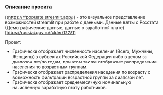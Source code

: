 ### Описание проекта

[(https://rfpopulate.streamlit.app/)] - это визуальное представление возможностей streamlit при работе с данными.
Данные взяты с Росстата (Демографические данные, данные о заработной плате) [https://rosstat.gov.ru/folder/12781]

Проект:

- Графически отображает численность населения (Всего, Мужчины, Женщины) в субъектах Российской Федерации либо в целом за диапозон лет/по годам,
  при этом так же отображает распределение населения по возрастным группам.
- Графически отображает распределения наседения по возрасту с возможность фильтрации возрастной группы за диапозон лет.
- Графически отображает среднемесячную номинальную начисленную заработную плату работников.
